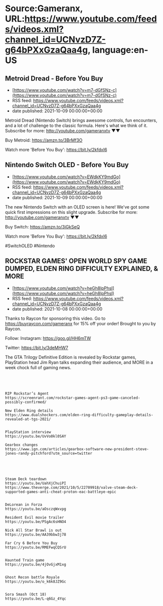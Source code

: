 # Source:Gameranx, URL:https://www.youtube.com/feeds/videos.xml?channel_id=UCNvzD7Z-g64bPXxGzaQaa4g, language:en-US

## Metroid Dread - Before You Buy
 - [https://www.youtube.com/watch?v=m7-dGfSNz-c](https://www.youtube.com/watch?v=m7-dGfSNz-c)
 - RSS feed: https://www.youtube.com/feeds/videos.xml?channel_id=UCNvzD7Z-g64bPXxGzaQaa4g
 - date published: 2021-10-09 00:00:00+00:00

Metroid Dread (Nintendo Switch) brings awesome controls, fun encounters, and a lot of challenge to the classic formula. Here's what we think of it. 
Subscribe for more: http://youtube.com/gameranxtv ▼▼

Buy Metroid: https://amzn.to/3BrMf3O

Watch more 'Before You Buy': https://bit.ly/2kfdxI6

## Nintendo Switch OLED - Before You Buy
 - [https://www.youtube.com/watch?v=EWdkKY9mdGo](https://www.youtube.com/watch?v=EWdkKY9mdGo)
 - RSS feed: https://www.youtube.com/feeds/videos.xml?channel_id=UCNvzD7Z-g64bPXxGzaQaa4g
 - date published: 2021-10-09 00:00:00+00:00

The new Nintendo Switch with an OLED screen is here! We've got some quick first impressions on this slight upgrade.
Subscribe for more: http://youtube.com/gameranxtv ▼▼

Buy Switch: https://amzn.to/3iGkSeQ

Watch more 'Before You Buy': https://bit.ly/2kfdxI6

#SwitchOLED #Nintendo

## ROCKSTAR GAMES' OPEN WORLD SPY GAME DUMPED, ELDEN RING DIFFICULTY EXPLAINED, & MORE
 - [https://www.youtube.com/watch?v=heGh8lpPhsI](https://www.youtube.com/watch?v=heGh8lpPhsI)
 - RSS feed: https://www.youtube.com/feeds/videos.xml?channel_id=UCNvzD7Z-g64bPXxGzaQaa4g
 - date published: 2021-10-08 00:00:00+00:00

Thanks to Raycon for sponsoring this video. Go to https://buyraycon.com/gameranx for 15% off your order! Brought to you by Raycon.

Follow:
 Instagram: https://goo.gl/HH6mTW​​​​​​​

Twitter: https://bit.ly/3deMHW7​​​​​​​

The GTA Trilogy Definitive Edition is revealed by Rockstar games, PlayStation head Jim Ryan talks expanding their audience, and MORE in a week chock full of gaming news.


 ~~~~STORIES~~~~




RIP Rockstar’s Agent
https://screenrant.com/rockstar-games-agent-ps3-game-canceled-possibly-confirmed/

New Elden Ring details
https://www.dualshockers.com/elden-ring-difficulty-gameplay-details-revealed-at-tgs-2021/


PlayStation interview
https://youtu.be/UvVo0kl0SAY

Gearbox changes
https://www.ign.com/articles/gearbox-software-new-president-steve-jones-randy-pitchford?utm_source=twitter





Steam Deck teardown
https://youtu.be/UahXjChuiPI
https://www.theverge.com/2021/10/5/22709918/valve-steam-deck-supported-games-anti-cheat-proton-eac-battleye-epic


DeLorean in Forza
https://youtu.be/aOsczqWxvpg

Resident Evil movie trailer 
https://youtu.be/PSgAc6sHNO4

Nick All Star Brawl is out
https://youtu.be/AA39bbw3j78

Far Cry 6 Before You Buy
https://youtu.be/RMEFwqCQSrU


Haunted Train game
https://youtu.be/4jOvGjxM1xg


Ghost Recon battle Royale
https://youtu.be/o_k6k8JZ9Gc


Sora Smash (Oct 18)
https://youtu.be/L-q6Gz_4Yqc


